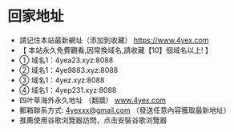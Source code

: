 # 回家地址
* 請记住本站最新網址（添加到收藏） https://www.4yex.com
* 【 本站永久免費觀看,因常換域名,請收藏【10】個域名以上! 】
*    ① 域名1：4yea23.xyz:8088
*    ② 域名1：4ye9883.xyz:8088
*    ③ 域名1：4yez.xyz:8088
*    ④ 域名1：4yep231.xyz:8088
* 四叶草海外永久地址 （翻牆） www.4yex.com
* 郵箱聯系方式: 4yexxx@gmail.com （發送任意內容獲取最新地址）
* 推薦使用谷歌浏覽器訪問，点击安裝谷歌浏覽器
